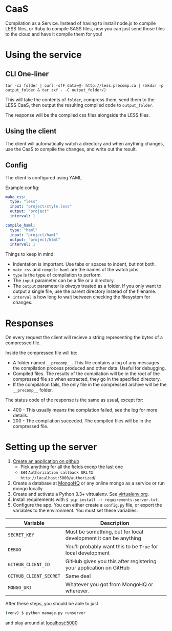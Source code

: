CaaS
====

Compilation as a Service. Instead of having to install node.js to compile LESS
files, or Ruby to compile SASS files, now you can just send those files to the
cloud and have it compile them for you!

Using the service
=================

CLI One-liner
-------------
    tar -cz folder | curl -sfF data=@- http://less.precomp.ca | (mkdir -p output_folder & tar zxf - -C output_folder/)

This will take the contents of `folder`, compress them, send them to the
LESS CaaS, then output the resulting compiled code to `output_folder`.

The response will be the compiled css files alongside the LESS files.

Using the client
----------------
The client will automatically watch a directory and when anything changes,
use the CaaS to compile the changes, and write out the result.

Config
------
The client is configured using YAML.

Example config:

```yaml
make_css:
  type: "less"
  input: "project/style.less"
  output: "project"
  interval: 1

compile_haml:
  type: "haml"
  input: "project/haml"
  output: "project/html"
  interval: 1
```

Things to keep in mind:
- Indentation is important. Use tabs or spaces to indent, but not both.
- `make_css` and `compile_haml` are the names of the watch jobs.
- `type` is the type of compilation to perform.
- The `input` parameter can be a file or a directory.
- The `output` parameter is _always_ treated as a folder.
  If you only want to output a single file, use the parent directory instead of the filename.
- `interval` is how long to wait between checking the filesystem for changes.

Responses
=========
On every request the client will recieve a string representing the bytes of a
compressed file.

Inside the compressed file will be:
- A folder named `__precomp__`. This file contains a log of any messages the
  compilation process produced and other data. Useful for debugging.
- Compiled files. The results of the compilation will be in the root of the
  compressed file so when extracted, they go in the specified directory.
- If the compilation fails, the only file in the compressed archive will be
  the `__precomp__` folder.

The status code of the response is the same as usual, except for:
- 400 - This usually means the complation failed, see the log for more details.
- 200 - The compilation suceeded. The compiled files will be in the compressed file.


Setting up the server
=====================

 1. [Create an application on github](https://github.com/settings/applications/new)
    * Pick anything for all the fields excep the last one
    * set `Authorization callback URL` to `http://localhost:5000/authorized`/
 2. Create a database at [MongoHQ](https://www.mongohq.com/home) or any online mongo as a service or run mongo locally.
 3. Create and activate a Python 3.3+ virtualenv. See [virtualenv.org](http://www.virtualenv.org/en/latest/).
 4. Install requirements with `$ pip install -r requirements-server.txt`.
 5. Configure the app. You can either create a `config.py` file, or export the variables to the environment. You must set these variables:

Variable            | Description
--------------------|------------
`SECRET_KEY`        | Must be something, but for local development it can be anything
`DEBUG`             | You'll probably want this to be `True` for local development
`GITHUB_CLIENT_ID`  | GitHub gives you this after registering your application on GitHub
`GITHUB_CLIENT_SECRET` | Same deal
`MONGO_URI`         | Whatever you got from MongoHQ or wherever.

After these steps, you should be able to just

```bash
(venv) $ python manage.py runserver
```

and play around at [localhost:5000](http://localhost:5000)
